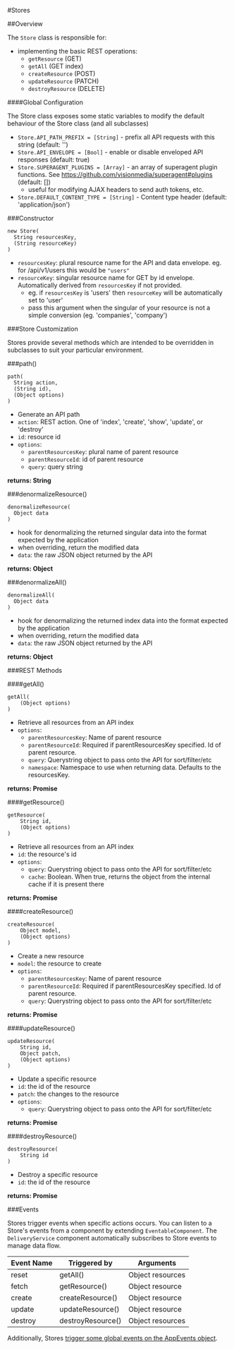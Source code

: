 #Stores

##Overview

The `Store` class is responsible for:
* implementing the basic REST operations:
  * `getResource` (GET)
  * `getAll` (GET index)
  * `createResource` (POST)
  * `updateResource` (PATCH)
  * `destroyResource` (DELETE)

####Global Configuration

The Store class exposes some static variables to modify the default behaviour of the Store class (and all subclasses)

* `Store.API_PATH_PREFIX = [String]` - prefix all API requests with this string (default: '')
* `Store.API_ENVELOPE = [Bool]` - enable or disable enveloped API responses (default: true)
* `Store.SUPERAGENT_PLUGINS = [Array]` - an array of superagent plugin functions. See https://github.com/visionmedia/superagent#plugins (default: [])
  * useful for modifying AJAX headers to send auth tokens, etc.
* `Store.DEFAULT_CONTENT_TYPE = [String]` - Content type header (default: 'application/json')

###Constructor

```
new Store(
  String resourcesKey,
  (String resourceKey)
)
```

* `resourcesKey`: plural resource name for the API and data envelope. eg. for /api/v1/users this would be `"users"`
* `resourceKey`: singular resource name for GET by id envelope. Automatically derived from `resourcesKey` if not provided.
  * eg. if `resourcesKey` is 'users' then `resourceKey` will be automatically set to 'user'
  * pass this argument when the singular of your resource is not a simple conversion (eg. 'companies', 'company')

###Store Customization

Stores provide several methods which are intended to be overridden in subclasses to suit your particular environment.

###path()

```
path(
  String action,
  (String id),
  (Object options)
)
```

* Generate an API path
* `action`: REST action. One of 'index', 'create', 'show', 'update', or 'destroy'
* `id`: resource id
* `options`:
  * `parentResourcesKey`: plural name of parent resource
  * `parentResourceId`: id of parent resource
  * `query`: query string

**returns: String**

###denormalizeResource()

```
denormalizeResource(
  Object data
)
```

* hook for denormalizing the returned singular data into the format expected by the application
* when overriding, return the modified data
* `data`: the raw JSON object returned by the API

**returns: Object**

###denormalizeAll()

```
denormalizeAll(
  Object data
)
```

* hook for denormalizing the returned index data into the format expected by the application
* when overriding, return the modified data
* `data`: the raw JSON object returned by the API

**returns: Object**

###REST Methods

####getAll()

```
getAll(
    (Object options)
)
```

* Retrieve all resources from an API index
* `options`:
  * `parentResourcesKey`:  Name of parent resource
  * `parentResourceId`:    Required if parentResourcesKey specified. Id of parent resource.
  * `query`:               Querystring object to pass onto the API for sort/filter/etc
  * `namespace`:           Namespace to use when returning data. Defaults to the resourcesKey.

**returns: Promise**

####getResource()

```
getResource(
    String id,
    (Object options)
)
```

* Retrieve all resources from an API index
* `id`: the resource's id
* `options`:
  * `query`: Querystring object to pass onto the API for sort/filter/etc
  * `cache`: Boolean. When true, returns the object from the internal cache if it is present there

**returns: Promise**

####createResource()

```
createResource(
    Object model,
    (Object options)
)
```

* Create a new resource
* `model`: the resource to create
* `options`:
  * `parentResourcesKey`: Name of parent resource
  * `parentResourceId`:   Required if parentResourcesKey specified. Id of parent resource.
  * `query`:              Querystring object to pass onto the API for sort/filter/etc

**returns: Promise**

####updateResource()

```
updateResource(
    String id,
    Object patch,
    (Object options)
)
```

* Update a specific resource
* `id`: the id of the resource
* `patch`: the changes to the resource
* `options`:
  * `query`:              Querystring object to pass onto the API for sort/filter/etc

**returns: Promise**

####destroyResource()

```
destroyResource(
    String id
)
```

* Destroy a specific resource
* `id`: the id of the resource

**returns: Promise**

###Events

Stores trigger events when specific actions occurs. You can listen to a Store's events from a component by extending `EventableComponent`. The `DeliveryService` component automatically subscribes to Store events to manage data flow.

Event Name    | Triggered by      | Arguments
------------- | -------------     | ---------
reset         | getAll()          | Object resources
fetch         | getResource()     | Object resource
create        | createResource()  | Object resource
update        | updateResource()  | Object resource
destroy       | destroyResource() | Object resources

Additionally, Stores [trigger some global events on the AppEvents object](appevents.md).
